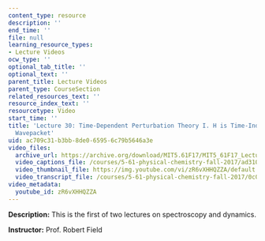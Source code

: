 ```yaml
---
content_type: resource
description: ''
end_time: ''
file: null
learning_resource_types:
- Lecture Videos
ocw_type: ''
optional_tab_title: ''
optional_text: ''
parent_title: Lecture Videos
parent_type: CourseSection
related_resources_text: ''
resource_index_text: ''
resourcetype: Video
start_time: ''
title: 'Lecture 30: Time-Dependent Perturbation Theory I. H is Time-Independent, Zewail
  Wavepacket'
uid: ac709c31-b3bb-8de0-6595-6c79b5646a3e
video_files:
  archive_url: https://archive.org/download/MIT5.61F17/MIT5_61F17_Lecture_30_300k.mp4
  video_captions_file: /courses/5-61-physical-chemistry-fall-2017/ad31096bb06952d1ab9cc50ae8d87c41_zR6vXHHQZZA.vtt
  video_thumbnail_file: https://img.youtube.com/vi/zR6vXHHQZZA/default.jpg
  video_transcript_file: /courses/5-61-physical-chemistry-fall-2017/0c0517b130db0c4f5201666724412bdd_zR6vXHHQZZA.pdf
video_metadata:
  youtube_id: zR6vXHHQZZA
---
```


**Description:** This is the first of two lectures on spectroscopy and dynamics.

**Instructor:** Prof. Robert Field
